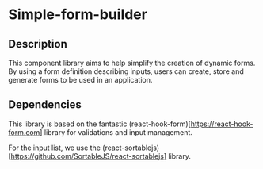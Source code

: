 # Simple-form-builder

## Description

This component library aims to help simplify the creation of dynamic forms.
By using a form definition describing inputs, users can create, store and generate forms to be used in an application.

## Dependencies

This library is based on the fantastic (react-hook-form)[https://react-hook-form.com] library for validations and input management.

For the input list, we use the (react-sortablejs)[https://github.com/SortableJS/react-sortablejs] library.
